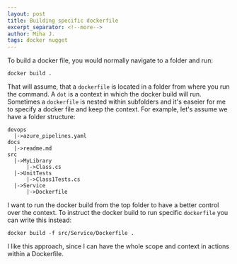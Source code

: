 ```yaml
---
layout: post
title: Building specific dockerfile
excerpt_separator: <!--more-->
author: Miha J.
tags: docker nugget
---
```


To build a docker file, you would normally navigate to a folder and run:

```
docker build .
```

That will assume, that a `dockerfile` is located in a folder from where you run the command. A `dot` is a context in which the docker build will run. Sometimes a `dockerfile` is nested within subfolders and it's easeier for me to specify a docker file and keep the context. For example, let's assume we have a folder structure:

```
devops
  |->azure_pipelines.yaml
docs
  |->readme.md
src
  |->MyLibrary
      |->Class.cs
  |->UnitTests
      |->Class1Tests.cs 
  |->Service
      |->Dockerfile 
```

I want to run the docker build from the top folder to have a better control over the context. To instruct the docker build to run specific `dockerfile` you can write this instead:

```
docker build -f src/Service/Dockerfile .
```

I like this approach, since I can have the whole scope and context in actions within a Dockerfile.